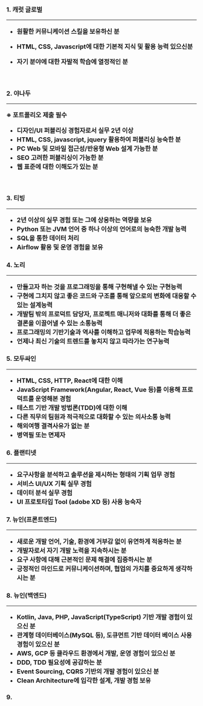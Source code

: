 
<h3> 1. 캐럿 글로벌
<hr>

- 원활한 커뮤니케이션 스킬을 보유하신 분

- HTML, CSS, Javascript에 대한 기본적 지식 및 활용 능력 있으신분

- 자기 분야에 대한 자발적 학습에 열정적인 분
<br>

<h3> 2. 야나두
<hr>
※ 포트폴리오 제출 필수

- 디자인/UI 퍼블리싱 경험자로서 실무 2년 이상
- HTML, CSS, javascript, jquery 활용하여 퍼블리싱 능숙한 분
- PC Web 및 모바일 접근성/반응형 Web 설계 가능한 분
- SEO 고려한 퍼블리싱이 가능한 분
- 웹 표준에 대한 이해도가 있는 분

<br>

<h3> 3. 티빙
<hr>

- 2년 이상의 실무 경험 또는 그에 상응하는 역량을 보유
- Python 또는 JVM 언어 중 하나 이상의 언어로의 능숙한 개발 능력
- SQL을 통한 데이터 처리
- Airflow 활용 및 운영 경험을 보유

<h3> 4. 노리
<hr>

- 만들고자 하는 것을 프로그래밍을 통해 구현해낼 수 있는 구현능력
- 구현에 그치지 않고 좋은 코드와 구조를 통해 앞으로의 변화에 대응할 수 있는 설계능력
- 개발팀 밖의 프로덕트 담당자, 프로젝트 매니저와 대화를 통해 더 좋은 결론을 이끌어낼 수 있는 소통능력
- 프로그래밍의 기반기술과 역사를 이해하고 업무에 적용하는 학습능력
- 언제나 최신 기술의 트렌드를 놓치지 않고 따라가는 연구능력

<h3> 5. 모두싸인
<hr>

- HTML, CSS, HTTP, React에 대한 이해
- JavaScript Framework(Angular, React, Vue 등)를 이용해 프로덕트를 운영해본 경험
- 테스트 기반 개발 방법론(TDD)에 대한 이해
- 다른 직무의 팀원과 적극적으로 대화할 수 있는 의사소통 능력
- 해외여행 결격사유가 없는 분
- 병역필 또는 면제자

<h3> 6. 플랜티넷
<hr>

- 요구사항을 분석하고 솔루션을 제시하는 형태의 기획 업무 경험
- 서비스 UI/UX 기획 실무 경험
- 데이터 분석 실무 경험
- UI 프로토타입 Tool (adobe XD 등) 사용 능숙자

<h3> 7. 뉴인(프론트엔드)
<hr>

- 새로운 개발 언어, 기술, 환경에 거부감 없이 유연하게 적응하는 분
- 개발자로서 자기 개발 노력을 지속하시는 분
- 요구 사항에 대해 근본적인 문제 해결에 집중하시는 분
- 긍정적인 마인드로 커뮤니케이션하며, 협업의 가치를 중요하게 생각하시는 분

<h3> 8. 뉴인(백엔드)
<hr>

- Kotlin, Java, PHP, JavaScript(TypeScript) 기반 개발 경험이 있으신 분
- 관계형 데이터베이스(MySQL 등), 도큐먼트 기반 데이터 베이스 사용 경험이 있으신 분
- AWS, GCP 등 클라우드 환경에서 개발, 운영 경험이 있으신 분
- DDD, TDD 필요성에 공감하는 분
- Event Sourcing, CQRS 기반의 개발 경험이 있으신 분
- Clean Architecture에 입각한 설계, 개발 경험 보유

<h3> 9.